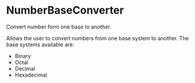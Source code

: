 # NumberBaseConverter
Convert number form one base to another.

Allows the user to convert numbers from one base system to another.
The base systems available are:
  - Binary
  - Octal
  - Decimal
  - Hexadecimal
